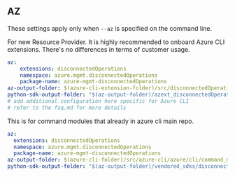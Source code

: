 ## AZ

These settings apply only when `--az` is specified on the command line.

For new Resource Provider. It is highly recommended to onboard Azure CLI extensions. There's no differences in terms of customer usage. 

``` yaml $(az) && $(target-mode) != 'core'
az:
    extensions: disconnectedOperations
    namespace: azure.mgmt.disconnectedOperations
    package-name: azure-mgmt-disconnectedOperations
az-output-folder: $(azure-cli-extension-folder)/src/disconnectedOperations
python-sdk-output-folder: "$(az-output-folder)/azext_disconnectedOperations/vendored_sdks/disconnectedOperations"
# add additional configuration here specific for Azure CLI
# refer to the faq.md for more details
```



This is for command modules that already in azure cli main repo. 
``` yaml $(az) && $(target-mode) == 'core'
az:
  extensions: disconnectedOperations
  namespace: azure.mgmt.disconnectedOperations
  package-name: azure-mgmt-disconnectedOperations
az-output-folder: $(azure-cli-folder)/src/azure-cli/azure/cli/command_modules/disconnectedOperations
python-sdk-output-folder: "$(az-output-folder)/vendored_sdks/disconnectedOperations"
``` 